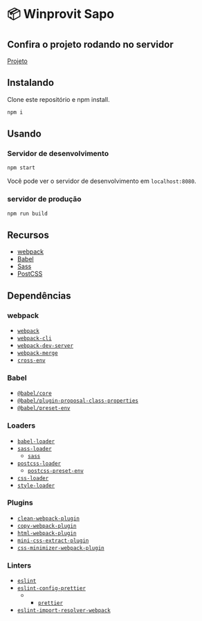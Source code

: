 # 📦 Winprovit  Sapo

## Confira o projeto rodando no servidor

[Projeto](https://henriquemelanda.com.br/winprovit-sapo/index.html)


## Instalando

Clone este repositório e npm install.

```bash
npm i
```

## Usando

### Servidor de desenvolvimento

```bash
npm start
```

Você pode ver o servidor de desenvolvimento em `localhost:8080`.

### servidor de produção

```bash
npm run build
```


## Recursos

- [webpack](https://webpack.js.org/)
- [Babel](https://babeljs.io/)
- [Sass](https://sass-lang.com/)
- [PostCSS](https://postcss.org/)

## Dependências

### webpack

- [`webpack`](https://github.com/webpack/webpack)
- [`webpack-cli`](https://github.com/webpack/webpack-cli)
- [`webpack-dev-server`](https://github.com/webpack/webpack-dev-server)
- [`webpack-merge`](https://github.com/survivejs/webpack-merge)
- [`cross-env`](https://github.com/kentcdodds/cross-env)

### Babel

- [`@babel/core`](https://www.npmjs.com/package/@babel/core)
- [`@babel/plugin-proposal-class-properties`](https://babeljs.io/docs/en/babel-plugin-proposal-class-properties)
- [`@babel/preset-env`](https://babeljs.io/docs/en/babel-preset-env)

### Loaders

- [`babel-loader`](https://webpack.js.org/loaders/babel-loader/)
- [`sass-loader`](https://webpack.js.org/loaders/sass-loader/)
  - [`sass`](https://www.npmjs.com/package/sass)
- [`postcss-loader`](https://webpack.js.org/loaders/postcss-loader/)
  - [`postcss-preset-env`](https://www.npmjs.com/package/postcss-preset-env)
- [`css-loader`](https://webpack.js.org/loaders/css-loader/)
- [`style-loader`](https://webpack.js.org/loaders/style-loader/)

### Plugins

- [`clean-webpack-plugin`](https://github.com/johnagan/clean-webpack-plugin)
- [`copy-webpack-plugin`](https://github.com/webpack-contrib/copy-webpack-plugin)
- [`html-webpack-plugin`](https://github.com/jantimon/html-webpack-plugin)
- [`mini-css-extract-plugin`](https://github.com/webpack-contrib/mini-css-extract-plugin)
- [`css-minimizer-webpack-plugin`](https://webpack.js.org/plugins/css-minimizer-webpack-plugin/)

### Linters

- [`eslint`](https://github.com/eslint/eslint)
- [`eslint-config-prettier`](https://github.com/prettier/eslint-config-prettier)
  - - [`prettier`](https://github.com/prettier/prettier)
- [`eslint-import-resolver-webpack`](https://github.com/benmosher/eslint-plugin-import/tree/master/resolvers/webpack)